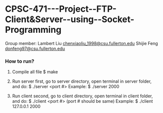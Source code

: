 # CPSC-471---Project--FTP-Client&Server--using--Socket-Programming

Group member:
Lambert Liu   chenxiaoliu_1998@csu.fullerton.edu
Shijie Feng   donfeng97@csu.fullerton.edu



### How to run?
1. Compile all file
	$ make

2. Run server first, go to server directory, open terminal in server folder, and do:
	$ ./server <port #>
	Example:
	$ ./server 2000

3. Run client second, go to client directory, open terminal in client folder, and do:
	$ ./client <ip address> <port #>
	(port # should be same)
	Example:
	$ ./client 127.0.0.1 2000



